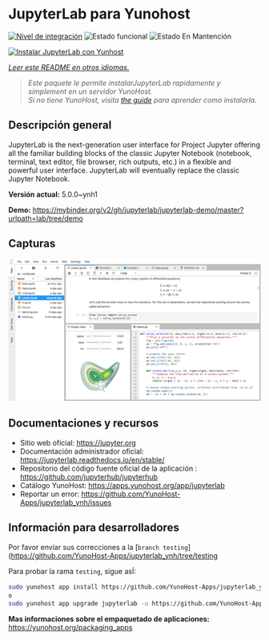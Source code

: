 <!--
Este archivo README esta generado automaticamente<https://github.com/YunoHost/apps/tree/master/tools/readme_generator>
No se debe editar a mano.
-->

# JupyterLab para Yunohost

[![Nivel de integración](https://dash.yunohost.org/integration/jupyterlab.svg)](https://dash.yunohost.org/appci/app/jupyterlab) ![Estado funcional](https://ci-apps.yunohost.org/ci/badges/jupyterlab.status.svg) ![Estado En Mantención](https://ci-apps.yunohost.org/ci/badges/jupyterlab.maintain.svg)

[![Instalar JupyterLab con Yunhost](https://install-app.yunohost.org/install-with-yunohost.svg)](https://install-app.yunohost.org/?app=jupyterlab)

*[Leer este README en otros idiomas.](./ALL_README.md)*

> *Este paquete le permite instalarJupyterLab rapidamente y simplement en un servidor YunoHost.*  
> *Si no tiene YunoHost, visita [the guide](https://yunohost.org/install) para aprender como instalarla.*

## Descripción general

JupyterLab is the next-generation user interface for Project Jupyter offering all the familiar building blocks of the classic Jupyter Notebook (notebook, terminal, text editor, file browser, rich outputs, etc.) in a flexible and powerful user interface. JupyterLab will eventually replace the classic Jupyter Notebook.


**Versión actual:** 5.0.0~ynh1

**Demo:** <https://mybinder.org/v2/gh/jupyterlab/jupyterlab-demo/master?urlpath=lab/tree/demo>

## Capturas

![Captura de JupyterLab](./doc/screenshots/jupyterlab.png)

## Documentaciones y recursos

- Sitio web oficial: <https://jupyter.org>
- Documentación administrador oficial: <https://jupyterlab.readthedocs.io/en/stable/>
- Repositorio del código fuente oficial de la aplicación : <https://github.com/jupyterhub/jupyterhub>
- Catálogo YunoHost: <https://apps.yunohost.org/app/jupyterlab>
- Reportar un error: <https://github.com/YunoHost-Apps/jupyterlab_ynh/issues>

## Información para desarrolladores

Por favor enviar sus correcciones a la [`branch testing`](https://github.com/YunoHost-Apps/jupyterlab_ynh/tree/testing

Para probar la rama `testing`, sigue asÍ:

```bash
sudo yunohost app install https://github.com/YunoHost-Apps/jupyterlab_ynh/tree/testing --debug
o
sudo yunohost app upgrade jupyterlab -u https://github.com/YunoHost-Apps/jupyterlab_ynh/tree/testing --debug
```

**Mas informaciones sobre el empaquetado de aplicaciones:** <https://yunohost.org/packaging_apps>

